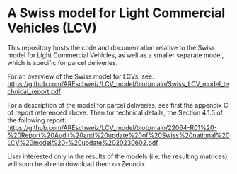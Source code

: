 # A Swiss model for Light Commercial Vehicles (LCV)

This repository hosts the code and documentation relative to the Swiss model for Light Commercial Vehicles, as well as a smaller separate model, which is specific for parcel deliveries.

For an overview of the Swiss model for LCVs, see: https://github.com/AREschweiz/LCV_model/blob/main/Swiss_LCV_model_technical_report.pdf

For a description of the model for parcel deliveries, see first the appendix C of report referenced above. Then for technical details, the Section 4.1.5 of the following report:
https://github.com/AREschweiz/LCV_model/blob/main/22064-R01%20-%20Report%20Audit%20and%20update%20of%20Swiss%20national%20LCV%20model%20-%20update%2020230602.pdf

User interested only in the results of the models (i.e. the resulting matrices) will soon be able to download them on Zenodo.
